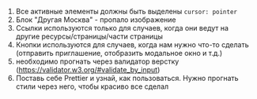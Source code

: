 1. Все активные элементы должны быть выделены `cursor: pointer`
2. Блок "Другая Москва" - пропало изображение
3. Ссылки используются только для случаев, когда они ведут на другие ресурсы/страницы/части страницы
4. Кнопки используются для случаев, когда нам нужно что-то сделать (отправить приглашение, отобразить модальное окно и т.д.)
5. необходимо прогнать через валидатор верстку (https://validator.w3.org/#validate_by_input)
6. Поставь себе Prettier и узнай, как пользоваться. Нужно прогнать стили через него, чтобы красиво все сделал